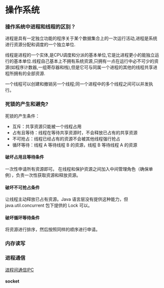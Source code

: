 # 操作系统

### 操作系统中进程和线程的区别？

进程是具有一定独立功能的程序关于某个数据集合上的一次运行活动,进程是系统进行资源分配和调度的一个独立单位.

线程是进程的一个实体,是CPU调度和分派的基本单位,它是比进程更小的能独立运行的基本单位.线程自己基本上不拥有系统资源,只拥有一点在运行中必不可少的资源\(如程序计数器,一组寄存器和栈\),但是它可与同属一个进程的其他的线程共享进程所拥有的全部资源.

一个线程可以创建和撤销另一个线程;同一个进程中的多个线程之间可以并发执行。

### 死锁的产生和避免?

死锁的产生条件：

* 互斥：共享资源只能被一个线程占用
* 占有且等待：线程在等待共享资源时，不会释放已占有的共享资源
* 不可抢占：线程已经占有的资源不会被其他线程强行抢占
* 循环等待：线程 A 等待线程 B 的资源，线程 B 等待线程 A 的资源

#### 破坏占用且等待条件

一次性申请所有资源即可。在线程和保护资源之间加入中间管理角色（确保单例），负责一次性获取资源和释放资源。

#### 破坏不可抢占条件

让线程主动释放已占有资源。Java 语言层没有提供这种能力，但 java.util.concurrent 包下提供的 Lock 可以。

#### 破坏循环等待条件

将资源进行排序，然后按照同样的顺序进行申请。

### 内存读写

### 进程通信

[进程间通信IPC ](https://www.jianshu.com/p/c1015f5ffa74)

#### socket



